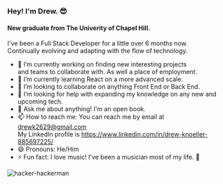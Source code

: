 ### Hey! I'm Drew. 😎
#### New graduate from The Univerity of Chapel Hill.

I've been a Full Stack Developer for a little over 6 months now. <br>
Continually evolving and adapting with the flow of technology.

- 🔭 I’m currently working on finding new interesting projects <br>
  and teams to collaborate with. As well a place of employment.
- 🌱 I’m currently learning React on a more advanced scale.
- 👯 I’m looking to collaborate on anything Front End or Back End.
- 🤔 I’m looking for help with expanding my knowledge on any new and upcoming tech.
- 💬 Ask me about anything! I'm an open book.
- 📫 How to reach me: You can reach me by email at drewk2629@gmail.com <br>
  My LinkedIn profile is https://www.linkedin.com/in/drew-knoeller-885697225/
- 😄 Pronouns: He/Him
- ⚡ Fun fact: I love music! I've been a musician most of my life. 🤘

![hacker-hackerman](https://user-images.githubusercontent.com/94206317/175794261-1e934c2a-84f0-4836-a03a-f92d306d13f7.gif)

